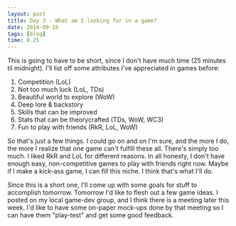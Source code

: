 ```yaml
---
layout: post
title: Day 3 - What am I looking for in a game?
date: 2014-09-16
tags: [blog]
time: 0.25
---
```


This is going to have to be short, since I don't have much time (25 minutes til midnight). I'll list off some attributes I've appreciated in games before:

1. Competition (LoL)
1. Not too much luck (LoL, TDs)
1. Beautiful world to explore (WoW)
1. Deep lore & backstory
1. Skills that can be improved
1. Stats that can be theorycrafted (TDs, WoW, WC3)
1. Fun to play with friends (RkR, LoL, WoW)

So that's just a few things. I could go on and on I'm sure, and the more I do, the more I realize that one game can't fulfill these all. There's simply too much. I liked RkR and LoL for different reasons. In all honesty, I don't have enough easy, non-competitive games to play with friends right now. Maybe if I make a kick-ass game, I can fill this niche. I think that's what I'll do.

Since this is a short one, I'll come up with some goals for stuff to accomplish tomorrow. Tomorrow I'd like to flesh out a few game ideas. I posted on my local game-dev group, and I think there is a meeting later this week. I'd like to have some on-paper mock-ups done by that meeting so I can have them "play-test" and get some good feedback.
